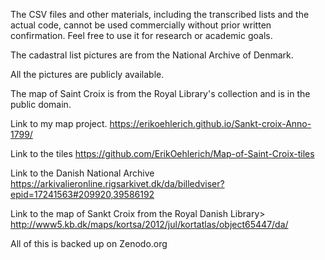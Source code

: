 The CSV files and other materials, including the transcribed lists and the actual code, cannot be used commercially without prior written confirmation.
Feel free to use it for research or academic goals.

The cadastral list pictures are from the National Archive of Denmark. 

All the pictures are publicly available.

The map of Saint Croix is from the Royal Library's collection and is in the public domain.

Link to my map project.
https://erikoehlerich.github.io/Sankt-croix-Anno-1799/

Link to the tiles 
https://github.com/ErikOehlerich/Map-of-Saint-Croix-tiles

Link to the Danish National Archive
https://arkivalieronline.rigsarkivet.dk/da/billedviser?epid=17241563#209920,39586192 

Link to the map of Sankt Croix from the Royal Danish Library>
http://www5.kb.dk/maps/kortsa/2012/jul/kortatlas/object65447/da/ 

All of this is backed up on Zenodo.org
